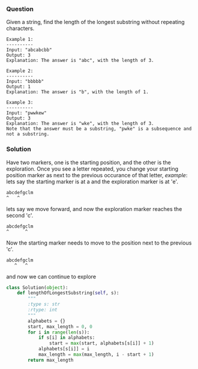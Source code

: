 ### Question
Given a string, find the length of the longest substring without repeating characters.
```
Example 1:
----------
Input: "abcabcbb"
Output: 3 
Explanation: The answer is "abc", with the length of 3. 
```
```
Example 2:
----------
Input: "bbbbb"
Output: 1
Explanation: The answer is "b", with the length of 1.
```
```
Example 3:
----------
Input: "pwwkew"
Output: 3
Explanation: The answer is "wke", with the length of 3. 
Note that the answer must be a substring, "pwke" is a subsequence and not a substring.
```
### Solution
Have two markers, one is the starting position, and the other is the exploration. Once you see a letter repeated, you change your starting position marker as next to the previous occurance of that letter, *example*: lets say the starting marker is at a and the exploration marker is at 'e'.
```
abcdefgclm
^   ^
 ```
lets say we move forward, and now the exploration marker reaches the second 'c'.
```
abcdefgclm
^      ^
```
Now the starting marker needs to move to the position next to the previous 'c'.
```
abcdefgclm
   ^   ^
```
and now we can continue to explore

```python
class Solution(object):
    def lengthOfLongestSubstring(self, s):
        """
        :type s: str
        :rtype: int
        """
        alphabets = {}
        start, max_length = 0, 0
        for i in range(len(s)):
            if s[i] in alphabets:
                start = max(start, alphabets[s[i]] + 1)
            alphabets[s[i]] = i
            max_length = max(max_length, i - start + 1)
        return max_length
```